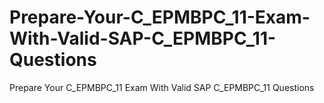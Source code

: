 # Prepare-Your-C_EPMBPC_11-Exam-With-Valid-SAP-C_EPMBPC_11-Questions
Prepare Your C_EPMBPC_11 Exam With Valid SAP C_EPMBPC_11 Questions
